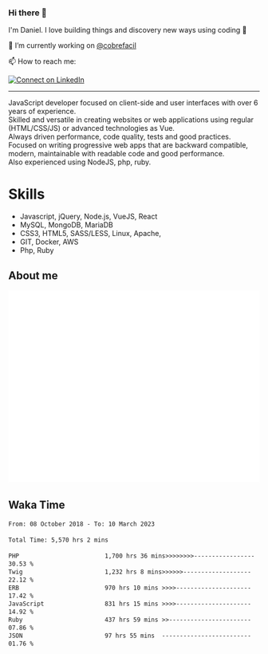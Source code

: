 ### Hi there 👋

I'm Daniel. I love building things and discovery new ways using coding :raised_hands: 

🔭 I’m currently working on [@cobrefacil](https://www.cobrefacil.com.br/)

📫 How to reach me:

[![Connect on LinkedIn](https://img.shields.io/badge/--linkedin?label=LinkedIn&logo=LinkedIn&style=social)](https://www.linkedin.com/in/daniel-cerverizzo/)

---

JavaScript developer focused on client-side and user interfaces with over 6 years of experience.  
Skilled and versatile in creating websites or web applications using regular (HTML/CSS/JS) or advanced technologies as Vue.  
Always driven performance, code quality, tests and good practices.  
 Focused on writing progressive web apps that are backward compatible, modern, maintainable with readable code and good performance.  
Also experienced using NodeJS, php, ruby. 


# Skills

 - Javascript, jQuery, Node.js, VueJS, React
 - MySQL, MongoDB, MariaDB    
 - CSS3, HTML5, SASS/LESS,  Linux, Apache,
 - GIT, Docker, AWS
 - Php, Ruby

## About me

![Metrics](/github-metrics.svg)

## Waka Time

<!--START_SECTION:waka-->

```text
From: 08 October 2018 - To: 10 March 2023

Total Time: 5,570 hrs 2 mins

PHP                        1,700 hrs 36 mins>>>>>>>>-----------------   30.53 %
Twig                       1,232 hrs 8 mins>>>>>>-------------------   22.12 %
ERB                        970 hrs 10 mins >>>>---------------------   17.42 %
JavaScript                 831 hrs 15 mins >>>>---------------------   14.92 %
Ruby                       437 hrs 59 mins >>-----------------------   07.86 %
JSON                       97 hrs 55 mins  -------------------------   01.76 %
```

<!--END_SECTION:waka-->

